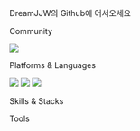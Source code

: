 DreamJJW의 Github에 어서오세요


<!--
**DreamJJW/DreamJJW** is a ✨ _special_ ✨ repository because its `README.md` (this file) appears on your GitHub profile.

Here are some ideas to get you started:

- 🔭 I’m currently working on ...
- 🌱 I’m currently learning ...
- 👯 I’m looking to collaborate on ...
- 🤔 I’m looking for help with ...
- 💬 Ask me about ...
- 📫 How to reach me: ...
- 😄 Pronouns: ...
- ⚡ Fun fact: ...
-->

Community

<img src="https://img.shields.io/badge/velog-20C997?style=for-the-badge&logo=velog&logoColor=black"/>


Platforms & Languages

<img src="https://img.shields.io/badge/Android-3DDC84?style=flat-square&logo=Android&logoColor=white"/> <img src="https://img.shields.io/badge/Python-3776AB?style=flat-square&logo=Python&logoColor=black"/>
<img src="https://img.shields.io/badge/Java-3776AB?style=flat-square&logo=Java&logoColor=black"/>

Skills & Stacks



Tools
